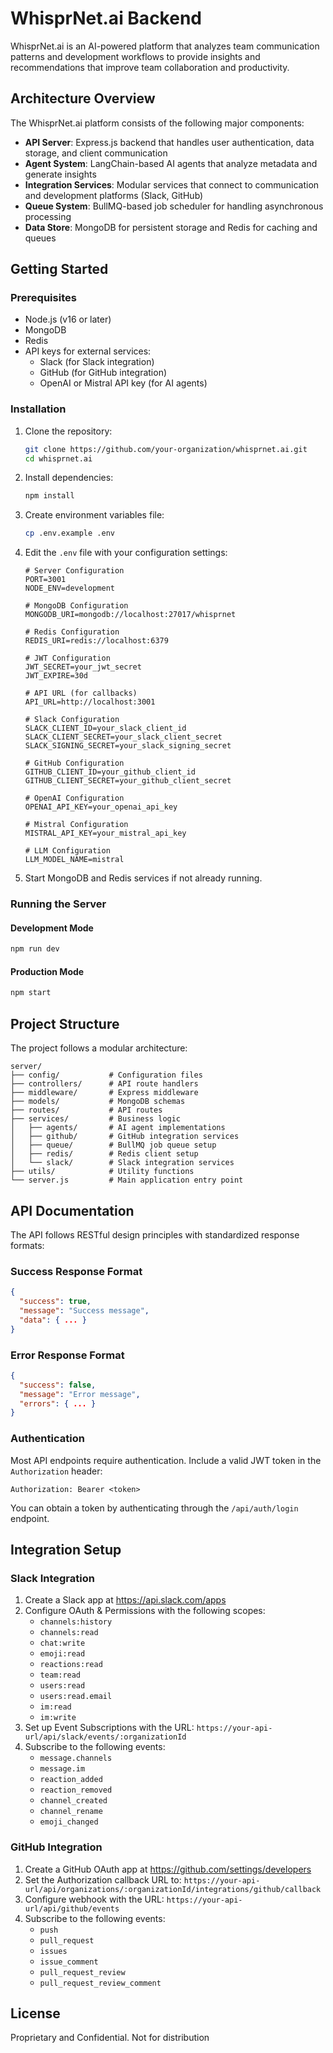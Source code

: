 # WhisprNet.ai Backend

WhisprNet.ai is an AI-powered platform that analyzes team communication patterns and development workflows to provide insights and recommendations that improve team collaboration and productivity.

## Architecture Overview

The WhisprNet.ai platform consists of the following major components:

- **API Server**: Express.js backend that handles user authentication, data storage, and client communication
- **Agent System**: LangChain-based AI agents that analyze metadata and generate insights
- **Integration Services**: Modular services that connect to communication and development platforms (Slack, GitHub)
- **Queue System**: BullMQ-based job scheduler for handling asynchronous processing
- **Data Store**: MongoDB for persistent storage and Redis for caching and queues

## Getting Started

### Prerequisites

- Node.js (v16 or later)
- MongoDB
- Redis
- API keys for external services:
  - Slack (for Slack integration)
  - GitHub (for GitHub integration)
  - OpenAI or Mistral API key (for AI agents)

### Installation

1. Clone the repository:
   ```bash
   git clone https://github.com/your-organization/whisprnet.ai.git
   cd whisprnet.ai
   ```

2. Install dependencies:
   ```bash
   npm install
   ```

3. Create environment variables file:
   ```bash
   cp .env.example .env
   ```

4. Edit the `.env` file with your configuration settings:
   ```
   # Server Configuration
   PORT=3001
   NODE_ENV=development
   
   # MongoDB Configuration
   MONGODB_URI=mongodb://localhost:27017/whisprnet
   
   # Redis Configuration
   REDIS_URI=redis://localhost:6379
   
   # JWT Configuration
   JWT_SECRET=your_jwt_secret
   JWT_EXPIRE=30d
   
   # API URL (for callbacks)
   API_URL=http://localhost:3001
   
   # Slack Configuration
   SLACK_CLIENT_ID=your_slack_client_id
   SLACK_CLIENT_SECRET=your_slack_client_secret
   SLACK_SIGNING_SECRET=your_slack_signing_secret
   
   # GitHub Configuration
   GITHUB_CLIENT_ID=your_github_client_id
   GITHUB_CLIENT_SECRET=your_github_client_secret
   
   # OpenAI Configuration
   OPENAI_API_KEY=your_openai_api_key
   
   # Mistral Configuration
   MISTRAL_API_KEY=your_mistral_api_key
   
   # LLM Configuration
   LLM_MODEL_NAME=mistral
   ```

5. Start MongoDB and Redis services if not already running.

### Running the Server

#### Development Mode
```bash
npm run dev
```

#### Production Mode
```bash
npm start
```

## Project Structure

The project follows a modular architecture:

```
server/
├── config/           # Configuration files
├── controllers/      # API route handlers
├── middleware/       # Express middleware
├── models/           # MongoDB schemas
├── routes/           # API routes
├── services/         # Business logic
│   ├── agents/       # AI agent implementations
│   ├── github/       # GitHub integration services
│   ├── queue/        # BullMQ job queue setup
│   ├── redis/        # Redis client setup
│   └── slack/        # Slack integration services
├── utils/            # Utility functions
└── server.js         # Main application entry point
```

## API Documentation

The API follows RESTful design principles with standardized response formats:

### Success Response Format
```json
{
  "success": true,
  "message": "Success message",
  "data": { ... }
}
```

### Error Response Format
```json
{
  "success": false,
  "message": "Error message",
  "errors": { ... }
}
```

### Authentication

Most API endpoints require authentication. Include a valid JWT token in the `Authorization` header:

```
Authorization: Bearer <token>
```

You can obtain a token by authenticating through the `/api/auth/login` endpoint.

## Integration Setup

### Slack Integration

1. Create a Slack app at https://api.slack.com/apps
2. Configure OAuth & Permissions with the following scopes:
   - `channels:history`
   - `channels:read`
   - `chat:write`
   - `emoji:read`
   - `reactions:read`
   - `team:read`
   - `users:read`
   - `users:read.email`
   - `im:read`
   - `im:write`
3. Set up Event Subscriptions with the URL: `https://your-api-url/api/slack/events/:organizationId`
4. Subscribe to the following events:
   - `message.channels`
   - `message.im`
   - `reaction_added`
   - `reaction_removed`
   - `channel_created`
   - `channel_rename`
   - `emoji_changed`

### GitHub Integration

1. Create a GitHub OAuth app at https://github.com/settings/developers
2. Set the Authorization callback URL to: `https://your-api-url/api/organizations/:organizationId/integrations/github/callback`
3. Configure webhook with the URL: `https://your-api-url/api/github/events`
4. Subscribe to the following events:
   - `push`
   - `pull_request`
   - `issues`
   - `issue_comment`
   - `pull_request_review`
   - `pull_request_review_comment`

## License

Proprietary and Confidential. Not for distribution